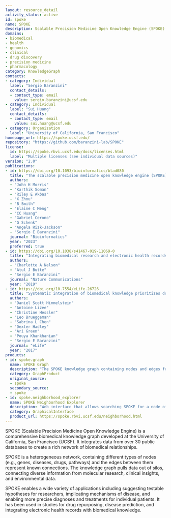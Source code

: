 ```yaml
---
layout: resource_detail
activity_status: active
id: spoke
name: SPOKE
description: Scalable Precision Medicine Open Knowledge Engine (SPOKE) is a comprehensive biomedical knowledge graph that connects diverse data from multiple domains to enable discovery and precision medicine applications.
domains:
- biomedical
- health
- genomics
- clinical
- drug discovery
- precision medicine
- pharmacology
category: KnowledgeGraph
contacts:
- category: Individual
  label: "Sergio Baranzini"
  contact_details:
  - contact_type: email
    value: sergio.baranzini@ucsf.edu
- category: Individual
  label: "Sui Huang"
  contact_details:
  - contact_type: email
    value: sui.huang@ucsf.edu
- category: Organization
  label: "University of California, San Francisco"
homepage_url: https://spoke.ucsf.edu/
repository: "https://github.com/baranzini-lab/SPOKE"
license:
  id: https://spoke.rbvi.ucsf.edu/docs/licenses.html
  label: "Multiple licenses (see individual data sources)"
version: "2.0"
publications:
- id: https://doi.org/10.1093/bioinformatics/btad080
  title: "The scalable precision medicine open knowledge engine (SPOKE): a massive knowledge graph of biomedical information"
  authors:
  - "John H Morris"
  - "Karthik Soman"
  - "Riley E Akbas"
  - "X Zhou"
  - "B Smith"
  - "Elaine C Meng"
  - "CC Huang"
  - "Gabriel Cerono"
  - "G Schenk"
  - "Angela Rizk-Jackson"
  - "Sergio E Baranzini"
  journal: "Bioinformatics"
  year: "2023"
  preferred: true
- id: https://doi.org/10.1038/s41467-019-11069-0
  title: "Integrating biomedical research and electronic health records to create knowledge-based biologically meaningful machine-readable embeddings"
  authors:
  - "Charlotte A Nelson"
  - "Atul J Butte"
  - "Sergio E Baranzini"
  journal: "Nature Communications"
  year: "2019"
- id: https://doi.org/10.7554/eLife.26726
  title: "Systematic integration of biomedical knowledge prioritizes drugs for repurposing"
  authors:
  - "Daniel Scott Himmelstein"
  - "Antoine Lizee"
  - "Christine Hessler"
  - "Leo Brueggeman"
  - "Sabrina L Chen"
  - "Dexter Hadley"
  - "Ari Green"
  - "Pouya Khankhanian"
  - "Sergio E Baranzini"
  journal: "eLife"
  year: "2017"
products:
- id: spoke.graph
  name: SPOKE Graph
  description: "The SPOKE knowledge graph containing nodes and edges from multiple biomedical data sources."
  category: GraphProduct
  original_source:
  - spoke
  secondary_source:
  - spoke
- id: spoke.neighborhood_explorer
  name: SPOKE Neighborhood Explorer
  description: "Web interface that allows searching SPOKE for a node of interest and viewing its immediate connectivity neighborhood."
  category: GraphicalInterface
  product_url: https://spoke.rbvi.ucsf.edu/neighborhood.html
---
```


SPOKE (Scalable Precision Medicine Open Knowledge Engine) is a comprehensive biomedical knowledge graph developed at the University of California, San Francisco (UCSF). It integrates data from over 30 public databases to create a rich network of biomedical relationships. 

SPOKE is a heterogeneous network, containing different types of nodes (e.g., genes, diseases, drugs, pathways) and the edges between them represent known connections. The knowledge graph pulls data out of silos, connecting diverse information from molecular research, clinical insights, and environmental data.

SPOKE enables a wide variety of applications including suggesting testable hypotheses for researchers, implicating mechanisms of disease, and enabling more precise diagnoses and treatments for individual patients. It has been used in studies for drug repurposing, disease prediction, and integrating electronic health records with biomedical knowledge.
